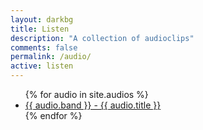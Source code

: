 ```yaml
---
layout: darkbg
title: Listen
description: "A collection of audioclips"
comments: false
permalink: /audio/
active: listen
---
```

<div class="row">
<article class="	">
<ul class="flat list-unstyled m-0">
 {% for audio in site.audios %}
<li><a href="{{ site.url }}{{ audio.audiopath }}" class="no-barba">{{ audio.band }} - {{ audio.title }}</a></li>
{% endfor %}
</ul>
</article>
</div>
